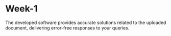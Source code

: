 # Week-1
The developed software provides accurate solutions related to the uploaded document, delivering error-free responses to your queries.
